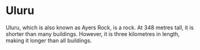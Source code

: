 # Uluru

Uluru, which is also known as Ayers Rock, is a rock. At 348 metres tall, it is
shorter than many buildings. However, it is three kilometres in length, making
it longer than all buildings.

